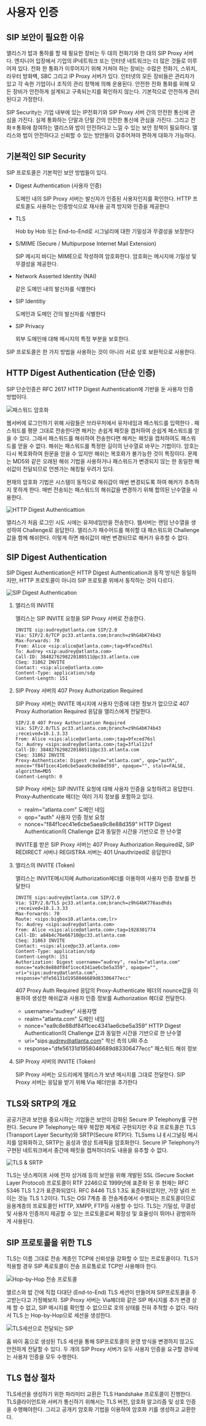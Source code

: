 # 사용자 인증

## SIP 보안이 필요한 이유

앨리스가 밥과 통하를 할 때 필요한 장비는 두 대의 전화기와 한 대의 SIP Proxy 서버다. 엔지니어 입장에서 기업의 IP네트워크 또는 인터넷 네트워크는 더 많은 것들로 이루어져 있다. 전화 한 통화가 이루어지기 위해 거쳐야 하는 장비는 수많은 전화기, 스위치, 라우터 방화벽, SBC 그리고 IP Proxy 서버가 있다. 인터넷의 모든 장비들은 관리자가 있고 각 속한 기업이나 조직의 관리 정책에 의해 운용된다. 안전한 전화 통화를 위해 모든 장비가 안전하게 설계되고 구축되는지를 확인하지 않는다. 기본적으로 안전하게 관리된다고 가정한다.

SIP Security는 기업 내부에 있는 IP전화기와 SIP Proxy 서버 간의 안전한 통신에 관심을 가진다. 실제 통화하는 단말과 단말 간의 안전한 통신에 관심을 가진다. 그리고 전화ㅎ통화에 참여하는 앨리스와 밥이 안전하다고 느낄 수 있는 보안 정책이 필요하다. 앨리스와 법이 안전하다고 신뢰할 수 있는 방안들이 갖추어져야 편하게 대화가 가능하다.

## 기본적인 SIP Security

SIP 프로토콜은 기본적인 보안 방법들이 있다.

- Digest Authentication (사용자 인증)

  도메인 내의 SIP Proxy 서버는 발신자가 인증된 사용자인지를 확인한다. HTTP 프로토콜도 사용하는 인증방식으로 재사용 공격 방지와 인증을 제공한다

- TLS

  Hob by Hob 또는 End-to-End로 시그널리에 대한 기밀성과 무결성을 보장한다

- S/MIME (Secure / Multipurpose Internet Mail Extension)

  SIP 메시지 바디는 MIME으로 작성하여 암호화한다. 암호화는 메시지에 기밀성 및 무결성을 제공한다.

- Network Asserted Identity (NAI)

  같은 도메인 내의 발신자를 식별한다

- SIP Identitiy

  도메인과 도메인 간의 발신자를 식별한다

- SIP Privacy

  외부 도메인에 대해 메시지의 특정 부분을 보호한다.

SIP 프로토콜은 한 가지 방법을 사용하는 것이 아니라 서로 상호 보완적으로 사용한다.

## HTTP Digest Authentication (단순 인증)

SIP 단순인증은 RFC 2617 HTTP Digest Authentication에 기반을 둔 사용자 인증 방법이다.

![패스워드 암호화](./image/31_1.png)

웹서버에 로그인하기 위해 사람들은 브라우저에서 유저네임과 패스워드를 입력한다 . 패스워드를 평문 그대로 전송한다면 해커는 손쉽게 패킷을 캡처하여 순쉽게 패스워드를 얻을 수 있다. 그래서 패스워드를 해쉬하여 전송한다면 해커는 패킷을 캡처하여도 패스워드를 얻을 수 없다. 해쉬는 패스워드를 특정한 길이의 난수열로 바꾸는 기법이다. 암호는 다시 복호화하여 원문을 얻을 수 있지만 해쉬는 복호화가 불가능한 것이 특징이다. 문제는 MD5와 같은 오래된 해쉬 기법을 사용하거나 패스워드가 변경되지 않는 한 동일한 해쉬값이 전달되므로 언젠가는 해킹될 우려가 있다.

현재의 암호화 기법은 시스템이 동적으로 해쉬갑이 매번 변경되도록 하여 해커가 추측하지 못하게 한다. 매번 전송되는 패스워드의 해쉬값을 변경하기 위해 합의된 난수열을 사용한다.

![HTTP Digest Authenticattion](./image/31_2.png)

앨리스가 처음 로그인 시도 시에는 유저네임만을 전송한다. 웹서버는 랜덤 난수열을 생성하여 Challenge로 응답한다. 앨리스가 패수어드를 해쉬할 대 패스워드와 Challenge값을 함께 해쉬한다. 이렇게 하면 해쉬값이 매번 변경되므로 해커가 유추할 수 없다.



## SIP Digest Authentication

SIP Digest Authentication은 HTTP Digest Authentication과 동작 방식은 동일하지만, HTTP 프로토콜이 아니라 SIP 프로토콜 위에서 동작하는 것이 다르다.

![SIP Digest Authentication](./image/31_4.png)

1. 앨리스의 INVITE

   앨리스는 SIP INVITE 요청을 SIP Proxy 서버로 전송한다.

   ```sip
   INVITE sip:audrey@atlanta.com SIP/2.0
   Via: SIP/2.0/TCP pc33.atlanta.com;branch=z9hG4bK74b43
   Max-Forwards: 70
   From: Alice <sip:alice@atlanta.com>;tag=9fxced76sl
   To: Audrey <sip:audrey@atlanta.com>
   Call-ID: 3848276298220188511@pc33.atlanta.com
   CSeq: 31862 INVITE
   Contact: <sip:alice@atlanta.com>
   Content-Type: application/sdp
   Content-Length: 151 
   ```

2. SIP Proxy 서버의 407 Proxy Authorization Required

   SIP Proxy 서버는 INVITE 메시지에 사용자 인증에 대한 정보가 없으므로 407 Proxy Authoriation Required 응답을 앨리스에게 전달한다.

   ```sip
   SIP/2.0 407 Proxy Authorization Required
   Via: SIP/2.0/TLS pc33.atlanta.com;branch=z9hG4bK74b43 ;received=10.1.3.33
   From: Alice <sips:alice@atlanta.com>;tag=9fxced76sl
   To: Audrey <sips:audrey@atlanta.com>;tag=3flal12sf
   Call-ID: 3848276298220188511@pc33.atlanta.com
   CSeq: 31862 INVITE
   Proxy-Authenticate: Digest realm="atlanta.com", qop="auth",         nonce="f84f1cec41e6cbe5aea9c8e88d359", opaque="", stale=FALSE, algorithm=MD5
   Content-Length: 0
   ```

   SIP Proxy 서버는 SIP INVITE 요청에 대해 사용자 인증을 요청하려고 응답한다. Proxy-Authenticate 헤더는 여러 가지 정보를 포함하고 있다.

   - realm="atlanta.com"
     도메인 네임
   - qop="auth"
     사용자 인증 정보 요청
   - nonce="f84f1cec41e6cbe5aea9c8e88d359"
     HTTP Digest Authentication의 Challenge 값과 동일한 시간을 기반으로 한 난수열

   INVITE를 받은 SIP Proxy 서버는 407 Proxy Authorization Required로, SIP REDIRECT 서버나 REGISTRA 서버는 401 Unauthrized로 응답한다

3. 앨리스의 INVITE (Token)

   앨리스는 INVITE메시지에 Authorization헤더를 이용하여 사용자 인증 정보를 전달한다

   ```sip
   INVITE sips:audrey@atlanta.com SIP/2.0
   Via: SIP/2.0/TLS pc33.atlanta.com;branch=z9hG4bK776asdhds ;received=10.1.3.33
   Max-Forwards: 70
   Route: <sips:bigbox10.atlanta.com;lr>
   To: Audrey <sips:audrey@atlanta.com>
   From: Alice <sips:alice@atlanta.com>;tag=1928301774
   Call-ID: a84b4c76e66710@pc33.atlanta.com 
   CSeq: 31863 INVITE
   Contact: <sips:alice@pc33.atlanta.com>
   Content-Type: application/sdp
   Content-Length: 151
   Authorization: Digest username=“audrey", realm="atlanta.com"  nonce="ea9c8e88df84f1cec4341ae6cbe5a359", opaque="",  uri="sips:audrey@atlanta.com",  response="dfe56131d1958046689d83306477ecc"
   ```

   407 Proxy Auth Required 응답의 Proxy-Authenticate 헤더의 nounce값을 이용하여 생성한 해쉬값과 사용자 인증 정보를 Authorization 헤더로 전달한다.

   - username=“audrey"
     사용자명
   - realm="atlanta.com" 
     도메인 네임
   - nonce="ea9c8e88df84f1cec4341ae6cbe5a359"
     HTTP Digest Authentication의 Challenge 값과 동일한 시간을 기반으로 한 난수열
   - uri="sips:audrey@atlanta.com"
     착신 측의 URI 주소
   -  response="dfe56131d1958046689d83306477ecc"
     패스워드 해쉬 정보

4. SIP Proxy 서버의 INVITE (Token)

   SIP Proxy 서버는 오드리에게 앨리스가 보낸 메시지를 그대로 전달한다. SIP Proxy 서버는 응답을 받기 위해 Via 헤더만을 추가한다

## TLS와 SRTP의 개요

공공기관과 보안을 중요시하는 기업들은 보안이 강화된 Secure IP Telephony를 구현한다. Secure IP Telephony는 매우 복잡한 체계로 구현되지만 주요 프로토콜은 TLS (Transport Layer Security)와 SRTP(Secure RTP)다. TLSsms 냐ㅖ시그널링 메시지를 암화화하고, SRTP는 음성과 영상 트래픽을 암호화한다. Secure IP  Telephony가 구현된 네트워크에서 중간에 패킷을 캡쳐하더라도 내용을 유추할 수 없다.

![TLS & SRTP](./image/31_5.png)

TLS는 넷스케이프 사에 전자 상거래 등의 보안을 위해 개발된 SSL (Secure Socket Layer Protocol) 프로토콜이  RTF 2246으로 1999년에 표준화 된 후 현재는 RFC 5346 TLS 1.2가 표준화되었다. RFC 8446 TLS 1.3도 표준화되었지만, 가장 널리 쓰이는 것능 TLS 1.2이다. TLS는 OSI 7계층 중 전송계층에서 수행되는 프로토콜이므로 응용계층의 프로토콜인 HTTP, XMPP, FTP등 사용할 수 있다. TLS는 기밀성, 무결성 및 사용자 인증까지 제공할 수 있는 프로토콜로써 확장성 및 효율성이 뛰어나 광범위하게 사용된다.

## SIP 프로토콜을 위한 TLS

TLS는 이름 그대로 전송 계층인 TCP에 신뢰성을 강화할 수 있는 프로토콜이다. TLS가 적용할 경우 SIP 픅로토콜이 전송 프로톸로로 TCP만 사용해야 한다.

![Hop-by-Hop 전송 프로토콜](./image/31_6.png)

앨르스와 밥 간에 직접 다대단 (End-to-End) TLS 세션이 만들어져 SIP프로토콜을 주고받는다고 가정해보자. SIP Proxy 서버는 Via헤더와 같은 SIP 메시지를 추가 변경 상제 할 수 없고, SIP 메시지를 확인할 수 없으므로 호의 상태를 전혀 추적할 수 없다. 따라서 TLS 는 Hop-by-Hop으로 세션을 생성한다.

![TLS세션으로 전달되는 SIP](./image/31_7.png)

홉 바이 홉으로 생성된 TLS 세션을 통해 SIP프로토콜의 운영 방식을 변경하지 않고도 안전하게 전달할 수 있다. 두 개의 SIP Proxy 서버가 모두 사용자 인증을 요구할 경우에는 사용자 인증을 모두 수행한다.

## TLS 협상 절차

TLS세션을 생성하기 위한 파라미터 교환은 TLS Handshake 프로토콜이 진행한다. TLS클라이언트와 서버가 통신하기 위해서는 TLS 버전, 암호화 알고리즘 및 상호 인증을 수행해야한다. 그리고 공개키 암호화 기법을 이용하여 암호화 키를 생성하고 교환한다.

